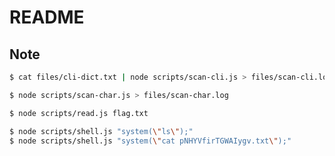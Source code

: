 # README

## Note
```bash
$ cat files/cli-dict.txt | node scripts/scan-cli.js > files/scan-cli.log
```

```bash
$ node scripts/scan-char.js > files/scan-char.log
```

```bash
$ node scripts/read.js flag.txt
```

```bash
$ node scripts/shell.js "system(\"ls\");"
$ node scripts/shell.js "system(\"cat pNHYVfirTGWAIygv.txt\");"
```
